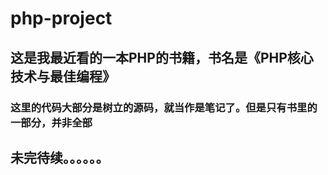 # php-project
## 这是我最近看的一本PHP的书籍，书名是《PHP核心技术与最佳编程》
### 这里的代码大部分是树立的源码，就当作是笔记了。但是只有书里的一部分，并非全部
## 未完待续。。。。。。
